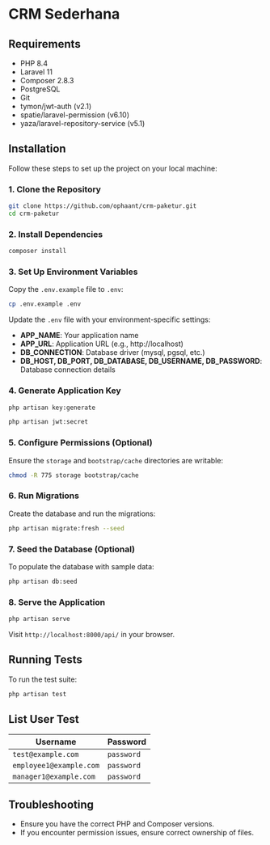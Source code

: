 # CRM Sederhana

## Requirements

- PHP 8.4
- Laravel 11
- Composer 2.8.3
- PostgreSQL
- Git
- tymon/jwt-auth (v2.1)
- spatie/laravel-permission (v6.10)
- yaza/laravel-repository-service (v5.1)

## Installation

Follow these steps to set up the project on your local machine:

### 1. Clone the Repository

```bash
git clone https://github.com/ophaant/crm-paketur.git
cd crm-paketur
```

### 2. Install Dependencies

```bash
composer install
```

### 3. Set Up Environment Variables

Copy the `.env.example` file to `.env`:

```bash
cp .env.example .env
```

Update the `.env` file with your environment-specific settings:

- **APP_NAME**: Your application name
- **APP_URL**: Application URL (e.g., http://localhost)
- **DB_CONNECTION**: Database driver (mysql, pgsql, etc.)
- **DB_HOST, DB_PORT, DB_DATABASE, DB_USERNAME, DB_PASSWORD**: Database connection details

### 4. Generate Application Key

```bash
php artisan key:generate

php artisan jwt:secret
```

### 5. Configure Permissions (Optional)

Ensure the `storage` and `bootstrap/cache` directories are writable:

```bash
chmod -R 775 storage bootstrap/cache
```

### 6. Run Migrations

Create the database and run the migrations:

```bash
php artisan migrate:fresh --seed
```

### 7. Seed the Database (Optional)

To populate the database with sample data:

```bash
php artisan db:seed
```

### 8. Serve the Application

```bash
php artisan serve
```

Visit `http://localhost:8000/api/` in your browser.

## Running Tests

To run the test suite:

```bash
php artisan test
```

## List User Test

| Username                | Password   |
|-------------------------|------------|
| `test@example.com`      | `password` |
| `employee1@example.com` | `password` |
| `manager1@example.com`  | `password` |

## Troubleshooting

- Ensure you have the correct PHP and Composer versions.
- If you encounter permission issues, ensure correct ownership of files.

